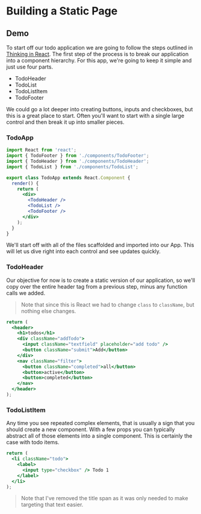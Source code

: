 # Building a Static Page

## Demo

To start off our todo application we are going to follow the steps outlined in [Thinking in React](https://reactjs.org/docs/thinking-in-react.html). The first step of the process is to break our application into a component hierarchy. For this app, we're going to keep it simple and just use four parts.

- TodoHeader
- TodoList
- TodoListItem
- TodoFooter

We could go a lot deeper into creating buttons, inputs and checkboxes, but this is a great place to start. Often you'll want to start with a single large control and then break it up into smaller pieces.

### TodoApp

```jsx
import React from 'react';
import { TodoFooter } from './components/TodoFooter';
import { TodoHeader } from './components/TodoHeader';
import { TodoList } from './components/TodoList';

export class TodoApp extends React.Component {
  render() {
    return (
      <div>
        <TodoHeader />
        <TodoList />
        <TodoFooter />
      </div>
    );
  }
}
```

We'll start off with all of the files scaffolded and imported into our App. This will let us dive right into each control and see updates quickly.

### TodoHeader

Our objective for now is to create a static version of our application, so we'll copy over the entire header tag from a previous step, minus any function calls we added.

> Note that since this is React we had to change `class` to `className`, but nothing else changes.

```jsx
return (
  <header>
    <h1>todos</h1>
    <div className="addTodo">
      <input className="textfield" placeholder="add todo" />
      <button className="submit">Add</button>
    </div>
    <nav className="filter">
      <button className="completed">all</button>
      <button>active</button>
      <button>completed</button>
    </nav>
  </header>
);
```

### TodoListItem

Any time you see repeated complex elements, that is usually a sign that you should create a new component. With a few props you can typically abstract all of those elements into a single component. This is certainly the case with todo items.

```jsx
return (
  <li className="todo">
    <label>
      <input type="checkbox" /> Todo 1
    </label>
  </li>
);
```

> Note that I've removed the title span as it was only needed to make targeting that text easier.
